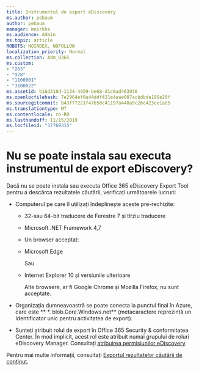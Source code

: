 ```yaml
---
title: Instrumentul de export eDiscovery
ms.author: pebaum
author: pebaum
manager: mnirkhe
ms.audience: Admin
ms.topic: article
ROBOTS: NOINDEX, NOFOLLOW
localization_priority: Normal
ms.collection: Adm_O365
ms.custom:
- "263"
- "928"
- "1100001"
- "3100022"
ms.assetid: b16d310d-1134-4959-be68-d1c0ad463930
ms.openlocfilehash: 7e2964ef0a44ddf421e4aae007acbdbda196e20f
ms.sourcegitcommit: b43f77221f47b50c41197a448a9c26c423ce1ad5
ms.translationtype: MT
ms.contentlocale: ro-RO
ms.lasthandoff: 11/15/2019
ms.locfileid: "37769315"
---
```

# <a name="cant-install-or-run-the-ediscovery-export-tool"></a>Nu se poate instala sau executa instrumentul de export eDiscovery?

Dacă nu se poate instala sau executa Office 365 eDiscovery Export Tool pentru a descărca rezultatele căutării, verificați următoarele lucruri:
  
- Computerul pe care îl utilizați îndeplinește aceste pre-rechizite:

  - 32-sau 64-bit traducere de Ferestre 7 și tîrziu traducere

  - Microsoft .NET Framework 4,7

  - Un browser acceptat:

  - Microsoft Edge

    Sau

  - Internet Explorer 10 și versiunile ulterioare

    Alte browsere, ar fi Google Chrome și Mozilla Firefox, nu sunt acceptate.

- Organizația dumneavoastră se poate conecta la punctul final în Azure, care este ** \*. blob.Core.Windows.net** (metacaractere reprezintă un Identificator unic pentru activitatea de export).

- Sunteți atribuit rolul de export în Office 365 Security &amp; conformitatea Center. În mod implicit, acest rol este atribuit numai grupului de roluri eDiscovery Manager. Consultați [atribuirea permisiunilor eDiscovery](https://docs.microsoft.com/office365/securitycompliance/assign-ediscovery-permissions).

Pentru mai multe informații, consultați [Exportul rezultatelor căutării de conținut](https://docs.microsoft.com/office365/securitycompliance/export-search-results).
  